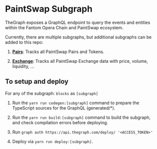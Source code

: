 # PaintSwap Subgraph

TheGraph exposes a GraphQL endpoint to query the events and entities within the Fantom Opera Chain and PaintSwap ecosystem.

Currently, there are multiple subgraphs, but additional subgraphs can be added to this repo:

1. **[Pairs](https://thegraph.com/explorer/subgraph/paintswap/pairs)**: Tracks all PaintSwap Pairs and Tokens.

2. **[Exchange](https://thegraph.com/explorer/subgraph/paintswap/exchange)**: Tracks all PaintSwap Exchange data with price, volume, liquidity, ...

## To setup and deploy

For any of the subgraph: `blocks` as `[subgraph]`

1. Run the `yarn run codegen:[subgraph]` command to prepare the TypeScript sources for the GraphQL (generated/*).

2. Run the `yarn run build:[subgraph]` command to build the subgraph, and check compilation errors before deploying.

3. Run `graph auth https://api.thegraph.com/deploy/ '<ACCESS_TOKEN>'`

4. Deploy via `yarn run deploy:[subgraph]`.
